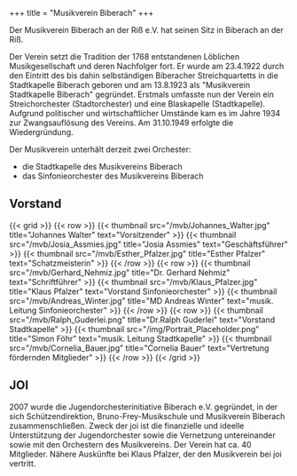 +++
title = "Musikverein Biberach"
+++

Der Musikverein Biberach an der Riß e.V. hat seinen Sitz in Biberach an der Riß.

Der Verein setzt die Tradition der 1768 entstandenen Löblichen Musikgesellschaft und deren Nachfolger fort. Er wurde am 23.4.1922 durch den Eintritt des bis dahin selbständigen Biberacher Streichquartetts in die Stadtkapelle Biberach geboren und am 13.8.1923 als "Musikverein Stadtkapelle Biberach" gegründet. Erstmals umfasste nun der Verein ein Streichorchester (Stadtorchester) und eine Blaskapelle (Stadtkapelle). Aufgrund politischer und wirtschaftlicher Umstände kam es im Jahre 1934 zur Zwangsauflösung des Vereins. Am 31.10.1949 erfolgte die Wiedergründung.

Der Musikverein unterhält derzeit zwei Orchester:

 - die Stadtkapelle des Musikvereins Biberach
 - das Sinfonieorchester des Musikvereins Biberach

## Vorstand

{{< grid >}}
{{< row >}}
{{< thumbnail src="/mvb/Johannes_Walter.jpg" title="Johannes Walter" text="Vorsitzender" >}}
{{< thumbnail src="/mvb/Josia_Assmies.jpg" title="Josia Assmies" text="Geschäftsführer" >}}
{{< thumbnail src="/mvb/Esther_Pfalzer.jpg" title="Esther Pfalzer" text="Schatzmeisterin" >}}
{{< /row >}}
{{< row >}}
{{< thumbnail src="/mvb/Gerhard_Nehmiz.jpg" title="Dr. Gerhard Nehmiz" text="Schriftführer" >}}
{{< thumbnail src="/mvb/Klaus_Pfalzer.jpg" title="Klaus Pfalzer" text="Vorstand Sinfonieorchester" >}}
{{< thumbnail src="/mvb/Andreas_Winter.jpg" title="MD Andreas Winter" text="musik. Leitung Sinfonieorchester" >}}
{{< /row >}}
{{< row >}}
{{< thumbnail src="/mvb/Ralph_Guderlei.png" title="Dr.Ralph Guderlei" text="Vorstand Stadtkapelle" >}}
{{< thumbnail src="/img/Portrait_Placeholder.png" title="Simon Föhr" text="musik. Leitung Stadtkapelle" >}}
{{< thumbnail src="/mvb/Cornelia_Bauer.jpg" title="Cornelia Bauer" text="Vertretung fördernden Mitglieder" >}}
{{< /row >}}
{{< /grid >}}  


## JOI

2007 wurde die Jugendorchesterinitiative Biberach e.V. gegründet, in der sich Schützendirektion, Bruno-Frey-Musikschule und Musikverein Biberach zusammenschließen. Zweck der joi ist die finanzielle und ideelle Unterstützung der Jugendorchester sowie die Vernetzung untereinander sowie mit den Orchestern des Musikvereins. Der Verein hat ca. 40 Mitglieder. Nähere Auskünfte bei Klaus Pfalzer, der den Musikverein bei joi vertritt.

